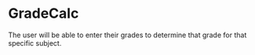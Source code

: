 # GradeCalc
The user will be able to enter their grades to determine that grade for that specific subject.

